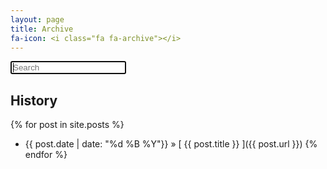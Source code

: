 ```yaml
---
layout: page
title: Archive
fa-icon: <i class="fa fa-archive"></i>
---
```

<script src="//code.jquery.com/jquery-1.11.1.min.js"></script>
<script src="/public/js/search.js"></script>

<input id="search_input" placeholder="Search" autofocus="autofocus" autocomplete="off" onkeyup="checkTextField();" /></i>
<ul id="search_results">
</ul>

## History

{% for post in site.posts %}
  * {{ post.date | date: "%d %B %Y"}} &raquo; [ {{ post.title }} ]({{ post.url }})
{% endfor %}